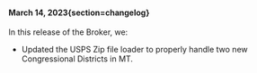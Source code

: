 #### March 14, 2023{section=changelog}
In this release of the Broker, we:

* Updated the USPS Zip file loader to properly handle two new Congressional Districts in MT.
